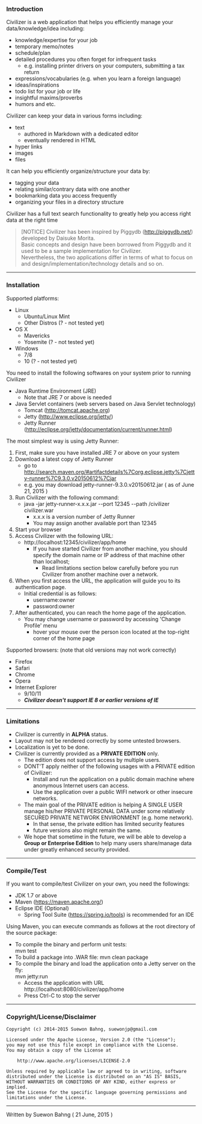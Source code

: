 ### Introduction

Civilizer is a web application that helps you efficiently manage your data/knowledge/idea including:

- knowledge/expertise for your job
- temporary memo/notes
- schedule/plan
- detailed procedures you often forget for infrequent tasks
  - e.g. installing printer drivers on your computers, submitting a tax return
- expressions/vocabularies (e.g. when you learn a foreign language)
- ideas/inspirations
- todo list for your job or life
- insightful maxims/proverbs
- humors and etc.

Civilizer can keep your data in various forms including:

- text
    - authored in Markdown with a dedicated editor
    - eventually rendered in HTML
- hyper links
- images
- files

It can help you efficiently organize/structure your data by:

- tagging your data
- relating similar/contrary data with one another
- bookmarking data you access frequently
- organizing your files in a directory structure

Civilizer has a full text search functionality to greatly help you access right data at the right time

> [NOTICE] Civilizer has been inspired by Piggydb (http://piggydb.net/) developed by Daisuke Morita.    
> Basic concepts and design have been borrowed from Piggydb and it used to be a sample implementation for Civilizer.  
> Nevertheless, the two applications differ in terms of what to focus on and design/implementation/technology details and so on. 
 
* * *
### Installation

Supported platforms:

- Linux
    - Ubuntu/Linux Mint
    - Other Distros (? - not tested yet)
- OS X
    - Mavericks
    - Yosemite (? - not tested yet)
- Windows
    - 7/8
    - 10 (? - not tested yet)
    
You need to install the following softwares on your system prior to running Civilizer

- Java Runtime Environment (JRE)
    - Note that JRE 7 or above is needed
- Java Servlet containers (web servers based on Java Servlet technology)
    - Tomcat (http://tomcat.apache.org)
    - Jetty (http://www.eclipse.org/jetty/)
    - Jetty Runner (http://eclipse.org/jetty/documentation/current/runner.html)

The most simplest way is using Jetty Runner:

1. First, make sure you have installed JRE 7 or above on your system
1. Download a latest copy of Jetty Runner
    - go to http://search.maven.org/#artifactdetails%7Corg.eclipse.jetty%7Cjetty-runner%7C9.3.0.v20150612%7Cjar
    - e.g. you may download jetty-runner-9.3.0.v20150612.jar ( as of June 21, 2015 )
1. Run Civilizer with the following command:
    - java -jar jetty-runner-x.x.x.jar --port 12345 --path /civilizer civilizer.war
        - x.x.x is a version number of Jetty Runner
        - You may assign another available port than 12345
1. Start your browser
1. Access Civilizer with the following URL:
    - http://localhost:12345/civilizer/app/home
        - If you have started Civilizer from another machine, you should specify the domain name or IP address of that machine other than localhost;
            - Read limitations section below carefully before you run Civilizer from another machine over a network.
1. When you first access the URL, the application will guide you to its authentication page.
    - Initial credential is as follows:
        - username:owner
        - password:owner
1. After authenticated, you can reach the home page of the application.
    - You may change username or password by accessing 'Change Profile' menu 
        - hover your mouse over the person icon located at the top-right corner of the home page

Supported browsers: (note that old versions may not work correctly)

- Firefox
- Safari
- Chrome
- Opera
- Internet Explorer
    - 9/10/11
    - ***Civilizer doesn't support IE 8 or earlier versions of IE***    
* * *
### Limitations

- Civilizer is currently in **ALPHA** status.
- Layout may not be rendered correctly by some untested browsers.
- Localization is yet to be done.
- Civilizer is currently provided as a **PRIVATE EDITION** only.
    - The edition does not support access by multiple users.
    - DONT'T apply neither of the following usages with a PRIVATE edition of Civilizer:
        - Install and run the application on a public domain machine where anonymous Internet users can access.
        - Use the application over a public WIFI network or other insecure networks.
    - The main goal of the PRIVATE edition is helping A SINGLE USER manage his/her PRIVATE PERSONAL DATA under some relatively SECURED PRIVATE NETWORK ENVIRONMENT (e.g. home network).
        - In that sense, the private edition has limited security features
        - future versions also might remain the same.
    - We hope that sometime in the future, we will be able to develop a **Group or Enterprise Edition** to help many users share/manage data under greatly enhanced security provided.
    
* * *
### Compile/Test
If you want to compile/test Civilizer on your own, you need the followings:

- JDK 1.7 or above
- Maven (https://maven.apache.org/)
- Eclipse IDE (Optional)
    - Spring Tool Suite (https://spring.io/tools) is recommended for an IDE

Using Maven, you can execute commands as follows at the root directory of the source package:  

- To compile the binary and perform unit tests:  
        mvn test
- To build a package into .WAR file:
        mvn clean package
- To compile the binary and load the application onto a Jetty server on the fly:  
        mvn jetty:run
  - Access the application with URL http://localhost:8080/civilizer/app/home
  - Press Ctrl-C to stop the server

* * *
### Copyright/License/Disclaimer

    Copyright (c) 2014-2015 Suewon Bahng, suewonjp@gmail.com
    
    Licensed under the Apache License, Version 2.0 (the "License");
    you may not use this file except in compliance with the License.
    You may obtain a copy of the License at
    
        http://www.apache.org/licenses/LICENSE-2.0
    
    Unless required by applicable law or agreed to in writing, software
    distributed under the License is distributed on an "AS IS" BASIS,
    WITHOUT WARRANTIES OR CONDITIONS OF ANY KIND, either express or implied.
    See the License for the specific language governing permissions and
    limitations under the License.

* * *
Written by Suewon Bahng   ( 21 June, 2015 )